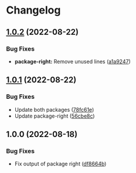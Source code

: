 # Changelog

## [1.0.2](https://github.com/RobertKolner/github-monorepo-release/compare/package-right-v1.0.1...package-right-v1.0.2) (2022-08-22)


### Bug Fixes

* **package-right:** Remove unused lines ([a1a9247](https://github.com/RobertKolner/github-monorepo-release/commit/a1a9247432493178aa41c8f5260bd52e2ca00053))

## [1.0.1](https://github.com/RobertKolner/github-monorepo-release/compare/release-package-right-v1.0.0...release-package-right-v1.0.1) (2022-08-22)


### Bug Fixes

* Update both packages ([78fc61e](https://github.com/RobertKolner/github-monorepo-release/commit/78fc61e75b774e363736a555b15fa2bb279cabe8))
* Update package-right ([56cbe8c](https://github.com/RobertKolner/github-monorepo-release/commit/56cbe8c1db573ee0379cfdf8e26893bfbb8a35ce))

## 1.0.0 (2022-08-18)


### Bug Fixes

* Fix output of package right ([df8664b](https://github.com/RobertKolner/github-monorepo-release/commit/df8664bb57ae5645ef1ad63837feebde77500079))
